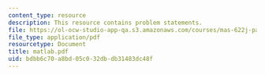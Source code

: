 ```yaml
---
content_type: resource
description: This resource contains problem statements.
file: https://ol-ocw-studio-app-qa.s3.amazonaws.com/courses/mas-622j-pattern-recognition-and-analysis-fall-2006/bdbb6c70a8bd05c032dbdb31483dc48f_matlab.pdf
file_type: application/pdf
resourcetype: Document
title: matlab.pdf
uid: bdbb6c70-a8bd-05c0-32db-db31483dc48f
---
```

